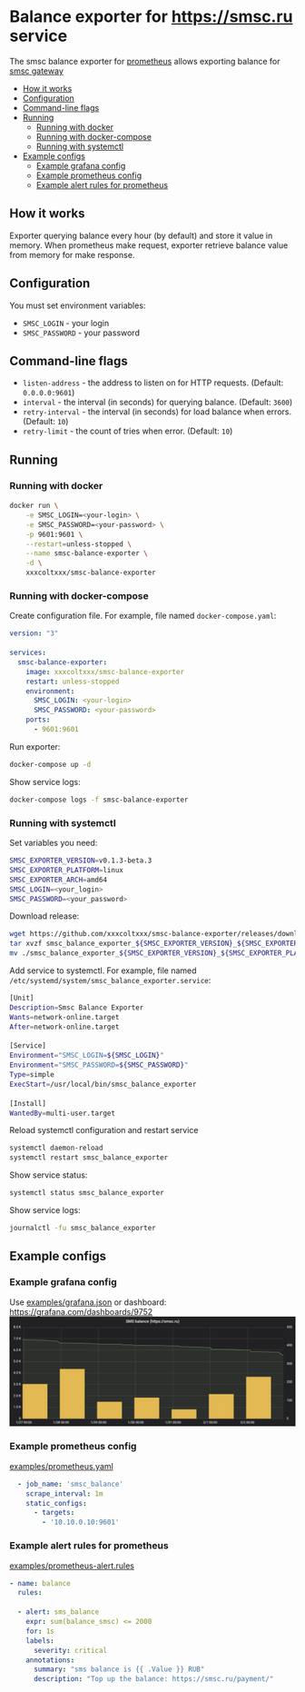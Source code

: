 # Balance exporter for https://smsc.ru service

The smsc balance exporter for [prometheus](https://prometheus.io) allows exporting balance for [smsc gateway](https://smsc.ru)

- [How it works](#how-it-works)
- [Configuration](#configuration)
- [Command-line flags](#command-line-flags)
- [Running](#running)
  * [Running with docker](#running-with-docker)
  * [Running with docker-compose](#running-with-docker-compose)
  * [Running with systemctl](#running-with-systemctl)
- [Example configs](#example-configs)
  * [Example grafana config](#example-grafana-config)
  * [Example prometheus config](#example-prometheus-config)
  * [Example alert rules for prometheus](#example-alert-rules-for-prometheus)

## How it works
Exporter querying balance every hour (by default) and store it value in memory.
When prometheus make request, exporter retrieve balance value from memory for make response.

## Configuration
You must set environment variables:

* `SMSC_LOGIN` - your login
* `SMSC_PASSWORD` - your password

## Command-line flags

* `listen-address` - the address to listen on for HTTP requests. (Default: `0.0.0.0:9601`)
* `interval` - the interval (in seconds) for querying balance. (Default: `3600`)
* `retry-interval` - the interval (in seconds) for load balance when errors. (Default: `10`)
* `retry-limit` - the count of tries when error. (Default: `10`)

## Running
### Running with docker

```sh
docker run \
    -e SMSC_LOGIN=<your-login> \
    -e SMSC_PASSWORD=<your-password> \
    -p 9601:9601 \
    --restart=unless-stopped \
    --name smsc-balance-exporter \
    -d \
    xxxcoltxxx/smsc-balance-exporter
```

### Running with docker-compose

Create configuration file. For example, file named `docker-compose.yaml`:

```yaml
version: "3"

services:
  smsc-balance-exporter:
    image: xxxcoltxxx/smsc-balance-exporter
    restart: unless-stopped
    environment:
      SMSC_LOGIN: <your-login>
      SMSC_PASSWORD: <your-password>
    ports:
      - 9601:9601
```

Run exporter:
```sh
docker-compose up -d
```

Show service logs:
```sh
docker-compose logs -f smsc-balance-exporter
```

### Running with systemctl

Set variables you need:
```sh
SMSC_EXPORTER_VERSION=v0.1.3-beta.3
SMSC_EXPORTER_PLATFORM=linux
SMSC_EXPORTER_ARCH=amd64
SMSC_LOGIN=<your_login>
SMSC_PASSWORD=<your_password>
```

Download release:
```sh
wget https://github.com/xxxcoltxxx/smsc-balance-exporter/releases/download/${SMSC_EXPORTER_VERSION}/smsc_balance_exporter_${SMSC_EXPORTER_VERSION}_${SMSC_EXPORTER_PLATFORM}_${SMSC_EXPORTER_ARCH}.tar.gz
tar xvzf smsc_balance_exporter_${SMSC_EXPORTER_VERSION}_${SMSC_EXPORTER_PLATFORM}_${SMSC_EXPORTER_ARCH}.tar.gz
mv ./smsc_balance_exporter_${SMSC_EXPORTER_VERSION}_${SMSC_EXPORTER_PLATFORM}_${SMSC_EXPORTER_ARCH} /usr/local/bin/smsc_balance_exporter
```

Add service to systemctl. For example, file named `/etc/systemd/system/smsc_balance_exporter.service`:
```sh
[Unit]
Description=Smsc Balance Exporter
Wants=network-online.target
After=network-online.target

[Service]
Environment="SMSC_LOGIN=${SMSC_LOGIN}"
Environment="SMSC_PASSWORD=${SMSC_PASSWORD}"
Type=simple
ExecStart=/usr/local/bin/smsc_balance_exporter

[Install]
WantedBy=multi-user.target
```

Reload systemctl configuration and restart service
```sh
systemctl daemon-reload
systemctl restart smsc_balance_exporter
```

Show service status:
```sh
systemctl status smsc_balance_exporter
```

Show service logs:
```sh
journalctl -fu smsc_balance_exporter
```

## Example configs
### Example grafana config
Use [examples/grafana.json](examples/grafana.json) or dashboard: https://grafana.com/dashboards/9752
![Grafana Panel](examples/grafana_panel.png)

### Example prometheus config
[examples/prometheus.yaml](examples/prometheus.yaml)
```yaml
  - job_name: 'smsc_balance'
    scrape_interval: 1m
    static_configs:
      - targets:
        - '10.10.0.10:9601'
```

### Example alert rules for prometheus
[examples/prometheus-alert.rules](examples/prometheus-alert.rules)
```yaml
- name: balance
  rules:

  - alert: sms_balance
    expr: sum(balance_smsc) <= 2000
    for: 1s
    labels:
      severity: critical
    annotations:
      summary: "sms balance is {{ .Value }} RUB"
      description: "Top up the balance: https://smsc.ru/payment/"
```
